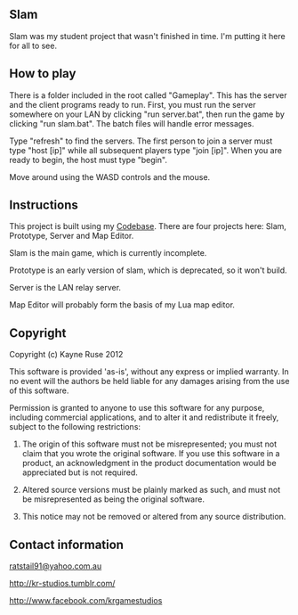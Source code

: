 ## Slam

Slam was my student project that wasn't finished in time. I'm putting it here for all to see.

## How to play

There is a folder included in the root called "Gameplay". This has the server and the client programs ready to run. First, you must run the server somewhere on your LAN by clicking "run server.bat", then run the game by clicking "run slam.bat". The batch files will handle error messages.

Type "refresh" to find the servers. The first person to join a server must type "host [ip]" while all subsequent players type "join [ip]". When you are ready to begin, the host must type "begin".

Move around using the WASD controls and the mouse.

## Instructions

This project is built using my [Codebase](https://github.com/Ratstail91/Codebase). There are four projects here: Slam, Prototype, Server and Map Editor.

Slam is the main game, which is currently incomplete.

Prototype is an early version of slam, which is deprecated, so it won't build.

Server is the LAN relay server.

Map Editor will probably form the basis of my Lua map editor.

## Copyright

Copyright (c) Kayne Ruse 2012

This software is provided 'as-is', without any express or implied warranty. In no event will the authors be held liable for any damages arising from the use of this software.

Permission is granted to anyone to use this software for any purpose, including commercial applications, and to alter it and redistribute it freely, subject to the following restrictions:

   1. The origin of this software must not be misrepresented; you must not claim that you wrote the original software. If you use this software in a product, an acknowledgment in the product documentation would be appreciated but is not required.

   2. Altered source versions must be plainly marked as such, and must not be misrepresented as being the original software.

   3. This notice may not be removed or altered from any source distribution.

## Contact information

ratstail91@yahoo.com.au

http://kr-studios.tumblr.com/

http://www.facebook.com/krgamestudios



